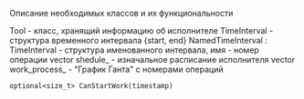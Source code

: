 Описание необходимых классов и их функциональности

Tool - класс, хранящий информацию об исполнителе
    TimeInterval - структура временного интервала {start, end}
    NamedTimeInterval : TimeInterval - структура именованного интервала, имя - номер операции
    vector<TimeInterval> shedule_ - изначальное расписание исполнителя
    vector<NamedTimeInterval> work_process_ - "График Ганта" с номерами операций

    optional<size_t> CanStartWork(timestamp)